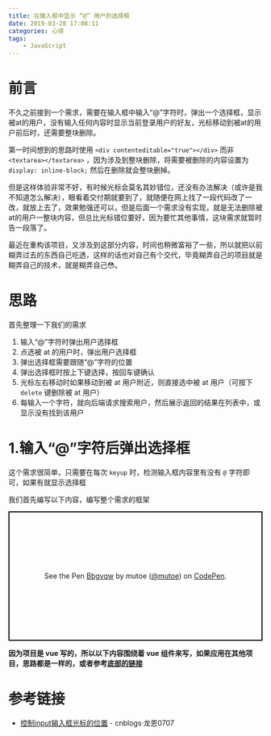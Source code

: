 ```yaml
---
title: 在输入框中显示 “@” 用户的选择框
date: 2019-03-28 17:08:11
categories: 心得
tags:
	- JavaScript
---
```


# 前言

不久之前接到一个需求，需要在输入框中输入“@”字符时，弹出一个选择框，显示被at的用户，没有输入任何内容时显示当前登录用户的好友，光标移动到被at的用户前后时，还需要整块删除。

第一时间想到的思路时使用 `<div contenteditable="true"></div>` 而非 `<textarea></textarea>` ，因为涉及到整块删除，将需要被删除的内容设置为 `display: inline-block;` 然后在删除就会整块删掉。

但是这样体验非常不好，有时候光标会莫名其妙错位，还没有办法解决（或许是我不知道怎么解决），眼看着交付期就要到了，就随便在网上找了一段代码改了一改，就放上去了，效果勉强还可以，但是后面一个需求没有实现，就是无法删除被at的用户一整块内容，但总比光标错位要好，因为要忙其他事情，这块需求就暂时告一段落了。

最近在重构该项目，又涉及到这部分内容，时间也稍微富裕了一些，所以就把以前糊弄过去的东西自己吃透，这样的话也对自己有个交代，毕竟糊弄自己的项目就是糊弄自己的技术，就是糊弄自己😳。

# 思路

首先整理一下我们的需求

1. 输入“@”字符时弹出用户选择框
2. 点选被 at 的用户时，弹出用户选择框
3. 弹出选择框需要跟随“@”字符的位置
4. 弹出选择框时按上下键选择，按回车键确认
5. 光标左右移动时如果移动到被 at 用户附近，则直接选中被 at 用户（可按下 `delete` 键删除被 at 用户）
6. 每输入一个字符，就向后端请求搜索用户，然后展示返回的结果在列表中，或显示没有找到该用户

# 1.输入“@”字符后弹出选择框

这个需求很简单，只需要在每次 `keyup` 时，检测输入框内容里有没有 `@` 字符即可，如果有就显示选择框

我们首先编写以下内容，编写整个需求的框架

<p class="codepen" data-height="256" data-theme-id="light" data-default-tab="html,result" data-user="mutoe" data-slug-hash="Bbgvqw" style="height: 256px; box-sizing: border-box; display: flex; align-items: center; justify-content: center; border: 2px solid black; padding: 1em;" data-pen-title="Bbgvqw">
  <span>See the Pen <a href="https://codepen.io/mutoe/pen/Bbgvqw/">
  Bbgvqw</a> by mutoe (<a href="https://codepen.io/mutoe">@mutoe</a>)
  on <a href="https://codepen.io">CodePen</a>.</span>
</p>

**因为项目是 vue 写的，所以以下内容围绕着 vue 组件来写，如果应用在其他项目，思路都是一样的，或者参考[底部的链接](#参考链接)**

<!-- more -->

# 参考链接

- [控制input输入框光标的位置](https://www.cnblogs.com/tugenhua0707/p/7434935.html) - cnblogs·龙恩0707

<script async src="https://static.codepen.io/assets/embed/ei.js"></script>
